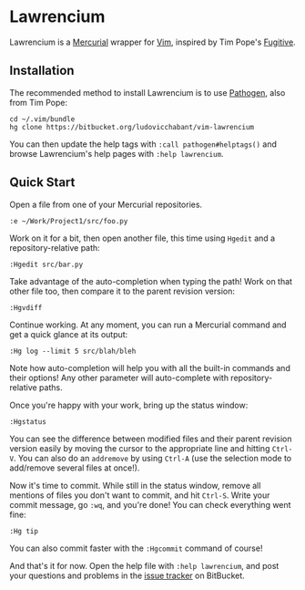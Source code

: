 
Lawrencium
==========

Lawrencium is a [Mercurial][] wrapper for [Vim][], inspired by Tim Pope's [Fugitive][].


Installation
------------

The recommended method to install Lawrencium is to use [Pathogen][], also from Tim Pope:

    cd ~/.vim/bundle
    hg clone https://bitbucket.org/ludovicchabant/vim-lawrencium

You can then update the help tags with `:call pathogen#helptags()` and browse Lawrencium's help pages with `:help lawrencium`.


Quick Start
-----------

Open a file from one of your Mercurial repositories.

    :e ~/Work/Project1/src/foo.py

Work on it for a bit, then open another file, this time using `Hgedit` and a
repository-relative path:

    :Hgedit src/bar.py

Take advantage of the auto-completion when typing the path! Work on that
other file too, then compare it to the parent revision version:

    :Hgvdiff

Continue working. At any moment, you can run a Mercurial command and get a
quick glance at its output:

    :Hg log --limit 5 src/blah/bleh

Note how auto-completion will help you with all the built-in commands and
their options! Any other parameter will auto-complete with repository-relative
paths.

Once you're happy with your work, bring up the status window:

    :Hgstatus

You can see the difference between modified files and their parent revision
version easily by moving the cursor to the appropriate line and hitting
`Ctrl-V`. You can also do an `addremove` by using `Ctrl-A` (use the selection mode
to add/remove several files at once!).

Now it's time to commit. While still in the status window, remove all mentions
of files you don't want to commit, and hit `Ctrl-S`. Write your commit message,
go `:wq`, and you're done! You can check everything went fine:

    :Hg tip

You can also commit faster with the `:Hgcommit` command of course!

And that's it for now. Open the help file with `:help lawrencium`, and post
your questions and problems in the [issue tracker][1] on BitBucket.


  [mercurial]: https://www.mercurial-scm.org/
  [vim]: http://www.vim.org
  [fugitive]: https://github.com/tpope/vim-fugitive
  [pathogen]: https://github.com/tpope/vim-pathogen
  [1]: https://bitbucket.org/ludovicchabant/vim-lawrencium/issues

